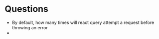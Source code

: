  
# Questions 

* By default, how many times will react query attempt a request before throwing an error 
*  
